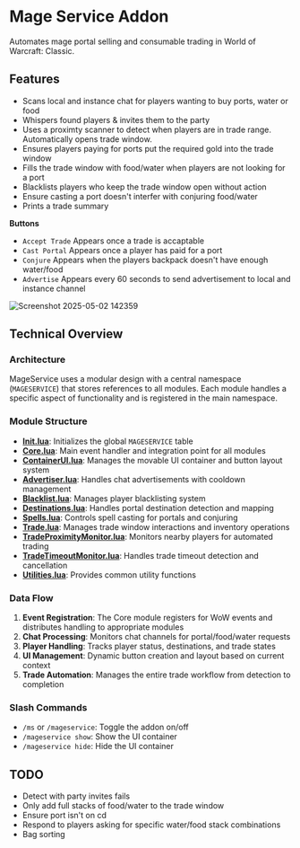 # Mage Service Addon

Automates mage portal selling and consumable trading in World of Warcraft: Classic.

## Features

- Scans local and instance chat for players wanting to buy ports, water or food
- Whispers found players & invites them to the party
- Uses a proximty scanner to detect when players are in trade range. Automatically opens trade window.
- Ensures players paying for ports put the required gold into the trade window
- Fills the trade window with food/water when players are not looking for a port
- Blacklists players who keep the trade window open without action
- Ensure casting a port doesn't interfer with conjuring food/water
- Prints a trade summary

**Buttons**
- `Accept Trade` Appears once a trade is accaptable
- `Cast Portal` Appears once a player has paid for a port
- `Conjure` Appears when the players backpack doesn't have enough water/food
- `Advertise` Appears every 60 seconds to send advertisement to local and instance channel

![Screenshot 2025-05-02 142359](https://github.com/user-attachments/assets/f82609e9-f5e2-4944-b97f-cdc3487ba849)

## Technical Overview

### Architecture

MageService uses a modular design with a central namespace (`MAGESERVICE`) that stores references to all modules. Each module handles a specific aspect of functionality and is registered in the main namespace.

### Module Structure

- **[Init.lua](Init.lua)**: Initializes the global `MAGESERVICE` table
- **[Core.lua](Core.lua)**: Main event handler and integration point for all modules
- **[ContainerUI.lua](ContainerUI.lua)**: Manages the movable UI container and button layout system
- **[Advertiser.lua](Advertiser.lua)**: Handles chat advertisements with cooldown management
- **[Blacklist.lua](Blacklist.lua)**: Manages player blacklisting system
- **[Destinations.lua](Destinations.lua)**: Handles portal destination detection and mapping
- **[Spells.lua](Spells.lua)**: Controls spell casting for portals and conjuring
- **[Trade.lua](Trade.lua)**: Manages trade window interactions and inventory operations
- **[TradeProximityMonitor.lua](TradeProximityMonitor.lua)**: Monitors nearby players for automated trading
- **[TradeTimeoutMonitor.lua](TradeTimeoutMonitor.lua)**: Handles trade timeout detection and cancellation
- **[Utilities.lua](Utilities.lua)**: Provides common utility functions

### Data Flow

1. **Event Registration**: The Core module registers for WoW events and distributes handling to appropriate modules
2. **Chat Processing**: Monitors chat channels for portal/food/water requests
3. **Player Handling**: Tracks player status, destinations, and trade states
4. **UI Management**: Dynamic button creation and layout based on current context
5. **Trade Automation**: Manages the entire trade workflow from detection to completion

### Slash Commands

- `/ms` or `/mageservice`: Toggle the addon on/off
- `/mageservice show`: Show the UI container
- `/mageservice hide`: Hide the UI container

## TODO

- Detect with party invites fails
- Only add full stacks of food/water to the trade window
- Ensure port isn't on cd
- Respond to players asking for specific water/food stack combinations
- Bag sorting
